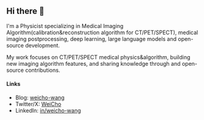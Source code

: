 ## Hi there 👋

<!--
**weicho-wang/weicho-wang** is a ✨ _special_ ✨ repository because its `README.md` (this file) appears on your GitHub profile.

Here are some ideas to get you started:

- 🔭 I’m currently working on ...
- 🌱 I’m currently learning ...
- 👯 I’m looking to collaborate on ...
- 🤔 I’m looking for help with ...
- 💬 Ask me about ...
- 📫 How to reach me: ...
- 😄 Pronouns: ...
- ⚡ Fun fact: ...
-->

I'm a Physicist specializing in Medical Imaging Algorithm(calibration&reconstruction algorithm for CT/PET/SPECT), medical imaging postprocessing, deep learning, large language models and open-source development. 

My work focuses on CT/PET/SPECT medical physics&algorithm, building new imaging algorithm features, and sharing knowledge through and open-source contributions.  

#### Links  

- Blog: [weicho-wang](https://weicho-wang.github.io/) 
- Twitter/X: [WeiCho](https://x.com/WeiChoWang)
- LinkedIn: [in/weicho-wang](https://www.linkedin.com/in/%E5%BE%AE%E7%90%A2-%E7%8E%8B-a016a234b/)